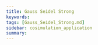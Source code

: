 ```yaml
---
title: Gauss Seidel Strong
keywords: 
tags: [Gauss_Seidel_Strong.md]
sidebar: cosimulation_application
summary: 
---
```

